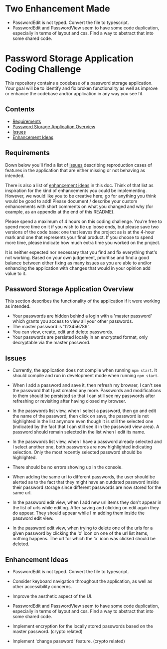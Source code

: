 # Two Enhancement Made

-   PasswordEdit is not typed. Convert the file to typescript.
-   PasswordEdit and PasswordView seem to have some code duplication, especially in terms of layout and css. Find a way to abstract that into some shared code.

# Password Storage Application Coding Challenge

This repository contains a codebase of a password storage application. Your goal will be to identify and fix broken functionality as well as improve or enhance the codebase and/or application in any way you see fit.

## Contents

-   [Requirements](#requirements)
-   [Password Storage Application Overview](#password-storage-application-overview)
-   [Issues](#issues)
-   [Enhancement Ideas](#enhancement-ideas)

## Requirements

Down below you'll find a list of [issues](#issues) describing reproduction cases of features in the application that are either missing or not behaving as intended.

There is also a list of [enhancement ideas](#enhancement-ideas) in this doc. Think of that list as inspiration for the kind of enhancements you could be implementing. However, we would like you to be creative here; go for anything you think would be good to add! Please document / describe your custom enhancements with short comments on what you changed and why (for example, as an appendix at the end of this README).

Please spend a maximum of 4 hours on this coding challenge. You’re free to spend more time on it if you wish to tie up loose ends, but please save two versions of the code base: one that leaves the project as is at the 4-hour mark and one that represents your final product. If you choose to spend more time, please indicate how much extra time you worked on the project.

It is neither expected nor necessary that you find and fix everything that's not working. Based on your own judgement, prioritise and find a good balance between either fixing as many issues as you are able to and/or enhancing the application with changes that would in your opinion add value to it.

## Password Storage Application Overview

This section describes the functionality of the application if it were working as intended.

-   Your passwords are hidden behind a login with a 'master password' which grants you access to view all your other passwords.
-   The master password is '123456789'.
-   You can view, create, edit and delete passwords.
-   Your passwords are persisted locally in an encrypted format, only decryptable via the master password.

## Issues

-   Currently, the application does not compile when running `npm start`. It should compile and run in development mode when running `npm start`.

-   When I add a password and save it, then refresh my browser, I can't see the password that I just created any more. Passwords and modifications to them should be persisted so that I can still see my passwords after refreshing or revisiting after having closed my browser.

-   In the passwords list view, when I select a password, then go and edit the name of the password, then click on save, the password is not highlighted in the list anymore even though it is still the selected one (indicated by the fact that I can still see it in the password view area). A password should remain selected in the list when I edit its name.

-   In the passwords list view, when I have a password already selected and I select another one, both passwords are now highlighted indicating selection. Only the most recently selected password should be highlighted.

-   There should be no errors showing up in the console.

-   When adding the same url to different passwords, the user should be alerted as to the fact that they might have an outdated password inside their password storage since different passwords are now stored for the same url.

-   In the password edit view, when I add new url items they don't appear in the list of urls while editing. After saving and clicking on edit again they do appear. They should appear while I'm adding them inside the password edit view.

-   In the password edit view, when trying to delete one of the urls for a given password by clicking the 'x' icon on one of the url list items, nothing happens. The url for which the 'x' icon was clicked should be deleted.

## Enhancement Ideas

-   PasswordEdit is not typed. Convert the file to typescript.

-   Consider keyboard navigation throughout the application, as well as other accessibility concerns.

-   Improve the aesthetic aspect of the UI.

-   PasswordEdit and PasswordView seem to have some code duplication, especially in terms of layout and css. Find a way to abstract that into some shared code.

-   Implement encryption for the locally stored passwords based on the master password. (crypto related)

-   Implement 'change password' feature. (crypto related)
